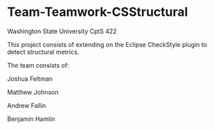 # Team-Teamwork-CSStructural

Washington State University CptS 422

This project consists of extending on the Eclipse CheckStyle plugin to detect structural metrics.

The team consists of:

Joshua Feltman

Matthew Johnson

Andrew Fallin

Benjamin Hamlin
